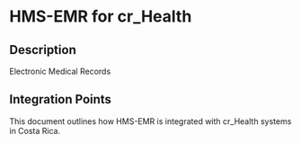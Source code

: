 # HMS-EMR for cr_Health

## Description

Electronic Medical Records

## Integration Points

This document outlines how HMS-EMR is integrated with cr_Health systems in Costa Rica.
